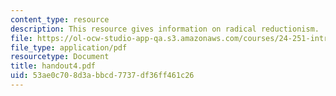 ```yaml
---
content_type: resource
description: This resource gives information on radical reductionism.
file: https://ol-ocw-studio-app-qa.s3.amazonaws.com/courses/24-251-introduction-to-philosophy-of-language-spring-2005/53ae0c708d3abbcd7737df36ff461c26_handout4.pdf
file_type: application/pdf
resourcetype: Document
title: handout4.pdf
uid: 53ae0c70-8d3a-bbcd-7737-df36ff461c26
---
```

